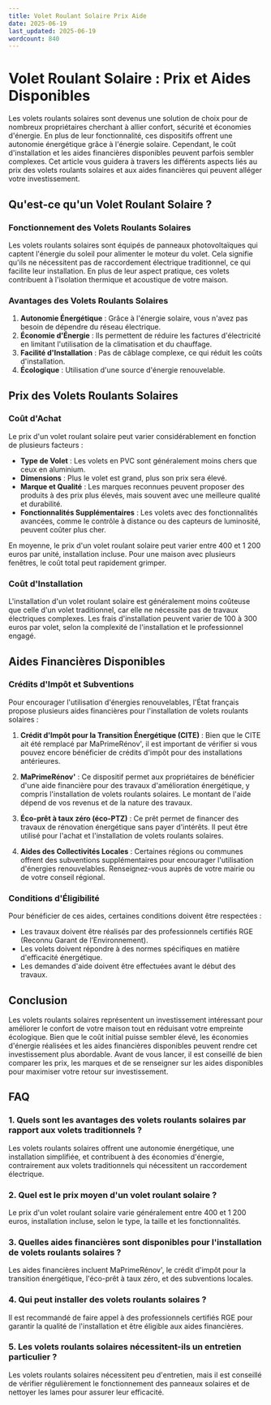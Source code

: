 ```yaml
---
title: Volet Roulant Solaire Prix Aide
date: 2025-06-19
last_updated: 2025-06-19
wordcount: 840
---
```


# Volet Roulant Solaire : Prix et Aides Disponibles

Les volets roulants solaires sont devenus une solution de choix pour de nombreux propriétaires cherchant à allier confort, sécurité et économies d'énergie. En plus de leur fonctionnalité, ces dispositifs offrent une autonomie énergétique grâce à l'énergie solaire. Cependant, le coût d'installation et les aides financières disponibles peuvent parfois sembler complexes. Cet article vous guidera à travers les différents aspects liés au prix des volets roulants solaires et aux aides financières qui peuvent alléger votre investissement.

## Qu'est-ce qu'un Volet Roulant Solaire ?

### Fonctionnement des Volets Roulants Solaires

Les volets roulants solaires sont équipés de panneaux photovoltaïques qui captent l'énergie du soleil pour alimenter le moteur du volet. Cela signifie qu'ils ne nécessitent pas de raccordement électrique traditionnel, ce qui facilite leur installation. En plus de leur aspect pratique, ces volets contribuent à l'isolation thermique et acoustique de votre maison.

### Avantages des Volets Roulants Solaires

1. **Autonomie Énergétique** : Grâce à l'énergie solaire, vous n'avez pas besoin de dépendre du réseau électrique.
2. **Économie d'Énergie** : Ils permettent de réduire les factures d'électricité en limitant l'utilisation de la climatisation et du chauffage.
3. **Facilité d'Installation** : Pas de câblage complexe, ce qui réduit les coûts d'installation.
4. **Écologique** : Utilisation d'une source d'énergie renouvelable.

## Prix des Volets Roulants Solaires

### Coût d'Achat

Le prix d'un volet roulant solaire peut varier considérablement en fonction de plusieurs facteurs :

- **Type de Volet** : Les volets en PVC sont généralement moins chers que ceux en aluminium.
- **Dimensions** : Plus le volet est grand, plus son prix sera élevé.
- **Marque et Qualité** : Les marques reconnues peuvent proposer des produits à des prix plus élevés, mais souvent avec une meilleure qualité et durabilité.
- **Fonctionnalités Supplémentaires** : Les volets avec des fonctionnalités avancées, comme le contrôle à distance ou des capteurs de luminosité, peuvent coûter plus cher.

En moyenne, le prix d'un volet roulant solaire peut varier entre 400 et 1 200 euros par unité, installation incluse. Pour une maison avec plusieurs fenêtres, le coût total peut rapidement grimper.

### Coût d'Installation

L'installation d'un volet roulant solaire est généralement moins coûteuse que celle d'un volet traditionnel, car elle ne nécessite pas de travaux électriques complexes. Les frais d'installation peuvent varier de 100 à 300 euros par volet, selon la complexité de l'installation et le professionnel engagé.

## Aides Financières Disponibles

### Crédits d'Impôt et Subventions

Pour encourager l'utilisation d'énergies renouvelables, l'État français propose plusieurs aides financières pour l'installation de volets roulants solaires :

1. **Crédit d'Impôt pour la Transition Énergétique (CITE)** : Bien que le CITE ait été remplacé par MaPrimeRénov', il est important de vérifier si vous pouvez encore bénéficier de crédits d'impôt pour des installations antérieures.
   
2. **MaPrimeRénov'** : Ce dispositif permet aux propriétaires de bénéficier d'une aide financière pour des travaux d'amélioration énergétique, y compris l'installation de volets roulants solaires. Le montant de l'aide dépend de vos revenus et de la nature des travaux.

3. **Éco-prêt à taux zéro (éco-PTZ)** : Ce prêt permet de financer des travaux de rénovation énergétique sans payer d'intérêts. Il peut être utilisé pour l'achat et l'installation de volets roulants solaires.

4. **Aides des Collectivités Locales** : Certaines régions ou communes offrent des subventions supplémentaires pour encourager l'utilisation d'énergies renouvelables. Renseignez-vous auprès de votre mairie ou de votre conseil régional.

### Conditions d'Éligibilité

Pour bénéficier de ces aides, certaines conditions doivent être respectées :

- Les travaux doivent être réalisés par des professionnels certifiés RGE (Reconnu Garant de l’Environnement).
- Les volets doivent répondre à des normes spécifiques en matière d'efficacité énergétique.
- Les demandes d'aide doivent être effectuées avant le début des travaux.

## Conclusion

Les volets roulants solaires représentent un investissement intéressant pour améliorer le confort de votre maison tout en réduisant votre empreinte écologique. Bien que le coût initial puisse sembler élevé, les économies d'énergie réalisées et les aides financières disponibles peuvent rendre cet investissement plus abordable. Avant de vous lancer, il est conseillé de bien comparer les prix, les marques et de se renseigner sur les aides disponibles pour maximiser votre retour sur investissement.

## FAQ

### 1. Quels sont les avantages des volets roulants solaires par rapport aux volets traditionnels ?

Les volets roulants solaires offrent une autonomie énergétique, une installation simplifiée, et contribuent à des économies d'énergie, contrairement aux volets traditionnels qui nécessitent un raccordement électrique.

### 2. Quel est le prix moyen d'un volet roulant solaire ?

Le prix d'un volet roulant solaire varie généralement entre 400 et 1 200 euros, installation incluse, selon le type, la taille et les fonctionnalités.

### 3. Quelles aides financières sont disponibles pour l'installation de volets roulants solaires ?

Les aides financières incluent MaPrimeRénov', le crédit d'impôt pour la transition énergétique, l'éco-prêt à taux zéro, et des subventions locales.

### 4. Qui peut installer des volets roulants solaires ?

Il est recommandé de faire appel à des professionnels certifiés RGE pour garantir la qualité de l'installation et être éligible aux aides financières.

### 5. Les volets roulants solaires nécessitent-ils un entretien particulier ?

Les volets roulants solaires nécessitent peu d'entretien, mais il est conseillé de vérifier régulièrement le fonctionnement des panneaux solaires et de nettoyer les lames pour assurer leur efficacité.